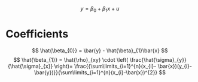 $$
y = \beta_{0} + \beta_{1}x + u
$$

# Coefficients 
$$
\hat{\beta_{0}} = \bar{y} - \hat{\beta}_{1}\bar{x}
$$
$$
\hat{\beta_{1}} = \hat{\rho}_{xy} \cdot \left( \frac{\hat{\sigma}_{y}}{\hat{\sigma}_{x}} \right)= \frac{{\sum\limits_{i=1}^{n}(x_{i}- \bar{x})(y_{i}-\bar{y})}}{\sum\limits_{i=1}^{n}(x_{i}-\bar{x})^{2}}
$$
